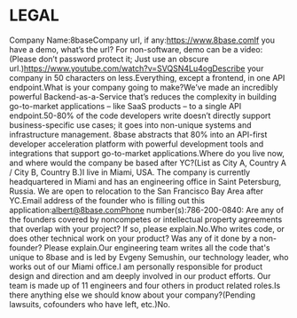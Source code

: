 # LEGAL

Company Name:8baseCompany url, if any:https://www.8base.comIf you have a demo, what’s the url? For non-software, demo can be a video:(Please don’t password protect it; Just use an obscure url.)https://www.youtube.com/watch?v=SVQSN4Lu4ogDescribe your company in 50 characters on less.Everything, except a frontend, in one API endpoint.What is your company going to make?We’ve made an incredibly powerful Backend-as-a-Service that’s reduces the complexity in building go-to-market applications – like SaaS products – to a single API endpoint.50-80% of the code developers write doesn’t directly support business-specific use cases; it goes into non-unique systems and infrastructure management. 8base abstracts that 80% into an API-first developer acceleration platform with powerful development tools and integrations that support go-to-market applications.Where do you live now, and where would the company be based after YC?(List as City A, Country A / City B, Country B.)I live in Miami, USA. The company is currently headquartered in Miami and has an engineering office in Saint Petersburg, Russia. We are open to relocation to the San Francisco Bay Area after YC.Email address of the founder who is filling out this application:albert@8base.comPhone number(s):786-200-0840: Are any of the founders covered by noncompetes or intellectual property agreements that overlap with your project? If so, please explain.No.Who writes code, or does other technical work on your product? Was any of it done by a non-founder? Please explain.Our engineering team writes all the code that's unique to 8base and is led by Evgeny Semushin, our technology leader, who works out of our Miami office.I am personally responsible for product design and direction and am deeply involved in our product efforts. Our team is made up of 11 engineers and four others in product related roles.Is there anything else we should know about your company?(Pending lawsuits, cofounders who have left, etc.)No.